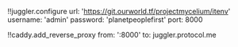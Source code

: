 !!juggler.configure
	url: 'https://git.ourworld.tf/projectmycelium/itenv'
    username: 'admin'
    password: 'planetpeoplefirst'
    port: 8000

!!caddy.add_reverse_proxy
    from: ':8000'
    to: juggler.protocol.me